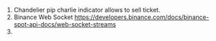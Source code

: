 1. Chandelier pip charlie indicator allows to sell ticket.
2. Binance Web Socket https://developers.binance.com/docs/binance-spot-api-docs/web-socket-streams
3. 

